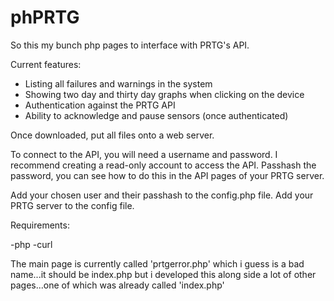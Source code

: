 # phPRTG

So this my bunch php pages to interface with PRTG's API.


Current features:

* Listing all failures and warnings in the system
* Showing two day and thirty day graphs when clicking on the device
* Authentication against the PRTG API
* Ability to acknowledge and pause sensors (once authenticated)



Once downloaded, put all files onto a web server.




To connect to the API, you will need a username and password.
I recommend creating a read-only account to access the API.
Passhash the password, you can see how to do this in the API pages of your PRTG server.

Add your chosen user and their passhash to the config.php file.
Add your PRTG server to the config file.






Requirements:

-php
-curl




The main page is currently called 'prtgerror.php' which i guess is a bad name...it should be index.php but i developed this along side a lot of other pages...one of which was already called 'index.php'

